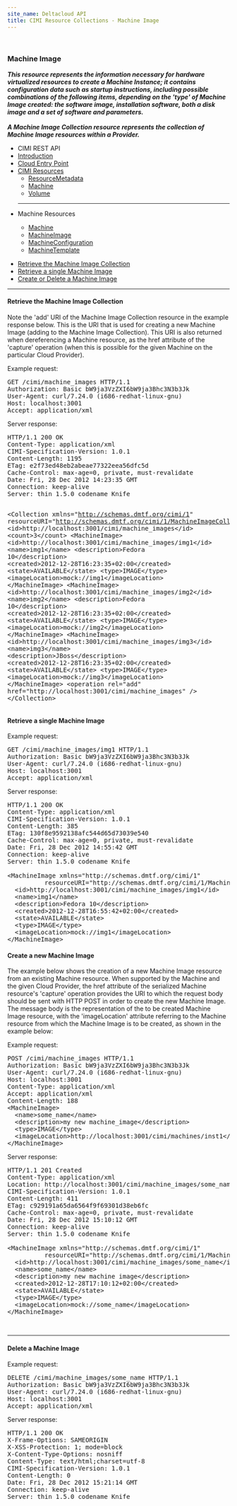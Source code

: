 ```yaml
---
site_name: Deltacloud API
title: CIMI Resource Collections - Machine Image
---
```


<br/>

<div class="row">
  <div class="span9">

<h3 id="cimi-machine-image">Machine Image</h3>
<p>
<strong><em>
This resource represents the information necessary for hardware virtualized resources to create a Machine Instance; it contains configuration data such as startup instructions, including possible combinations of the following items, depending on the 'type' of Machine Image created: the software image, installation software, both a disk image and a set of software and parameters. <br/> <br/>
A Machine Image Collection resource represents the collection of Machine Image resources within a Provider.
</em></strong>
</p>

  </div>
  <div class="span3">


<ul class="nav nav-list well">
  <li class="nav-header">
    CIMI REST API
  </li>
  <li><a href="/cimi-rest.html">Introduction</a></li>
  <li><a href="/cimi-rest/cimi-rest-entry-point.html">Cloud Entry Point</a></li>
  <li class="dropdown">
    <a href="#" class="dropdown-toggle" data-toggle="dropdown">
      CIMI Resources
      <b class="caret"></b>
    </a>
    <ul class="dropdown-menu">
      <li><a href="/cimi-rest/cimi-rest-resource-metadata.html">ResourceMetadata</a></li>
      <li><a href="/cimi-rest/cimi-rest-collections.html">Machine</a></li>
      <li><a href="/cimi-rest/cimi-rest-volumes.html">Volume</a></li>
    </ul>
  </li>
  <hr/>
  <li class="nav-header">
    Machine Resources
  </li>
  <ul class="nav nav-list">
    <li><a href="/cimi-rest/cimi-rest-collections.html">Machine</a></li>
    <li class="active"><a href="/cimi-rest/cimi-rest-machine-images.html">MachineImage</a></li>
    <li><a href="/cimi-rest/cimi-rest-machine-configs.html">MachineConfiguration</a></li>
    <li><a href="/cimi-rest/cimi-rest-machine-templates.html">MachineTemplate</a></li>
  </ul>

</ul>

  </div>

</div>

<ul class="nav nav-pills">
  <li class="active"><a href="#image-collection" data-toggle="tab">Retrieve the Machine Image Collection</a></li>
  <li><a href="#single-image" data-toggle="tab">Retrieve a single Machine Image</a></li>
  <li><a href="#create-image" data-toggle="tab">Create or Delete a Machine Image</a></li>
</ul>

<hr>

<div class="tab-content">
  <div class="tab-pane active" id="image-collection">

<h4>Retrieve the Machine Image Collection</h4>

<p>
Note the 'add' URI of the Machine Image Collection resource in the example response below. This is the URI that is used for creating a new Machine Image (adding to the Machine Image Collection). This URI is also returned when dereferencing a Machine resource, as the href attribute of the 'capture' operation (when this is possible for the given Machine on the particular Cloud Provider).
</p>

<p>Example request:</p>
<pre>
GET /cimi/machine_images HTTP/1.1
Authorization: Basic bW9ja3VzZXI6bW9ja3Bhc3N3b3Jk
User-Agent: curl/7.24.0 (i686-redhat-linux-gnu)
Host: localhost:3001
Accept: application/xml
</pre>

<p>Server response:</p>
<pre>
HTTP/1.1 200 OK
Content-Type: application/xml
CIMI-Specification-Version: 1.0.1
Content-Length: 1195
ETag: e2f73ed48eb2abeae77322eea56dfc5d
Cache-Control: max-age=0, private, must-revalidate
Date: Fri, 28 Dec 2012 14:23:35 GMT
Connection: keep-alive
Server: thin 1.5.0 codename Knife

&lt;Collection xmlns="http://schemas.dmtf.org/cimi/1"
          resourceURI="http://schemas.dmtf.org/cimi/1/MachineImageCollection"&gt;
  &lt;id&gt;http://localhost:3001/cimi/machine_images&lt;/id&gt;
  &lt;count&gt;3&lt;/count&gt;
  &lt;MachineImage&gt;
    &lt;id&gt;http://localhost:3001/cimi/machine_images/img1&lt;/id&gt;
    &lt;name&gt;img1&lt;/name&gt;
    &lt;description&gt;Fedora 10&lt;/description&gt;
    &lt;created&gt;2012-12-28T16:23:35+02:00&lt;/created&gt;
    &lt;state&gt;AVAILABLE&lt;/state&gt;
    &lt;type&gt;IMAGE&lt;/type&gt;
    &lt;imageLocation&gt;mock://img1&lt;/imageLocation&gt;
  &lt;/MachineImage&gt;
  &lt;MachineImage&gt;
    &lt;id&gt;http://localhost:3001/cimi/machine_images/img2&lt;/id&gt;
    &lt;name&gt;img2&lt;/name&gt;
    &lt;description&gt;Fedora 10&lt;/description&gt;
    &lt;created&gt;2012-12-28T16:23:35+02:00&lt;/created&gt;
    &lt;state&gt;AVAILABLE&lt;/state&gt;
    &lt;type&gt;IMAGE&lt;/type&gt;
    &lt;imageLocation&gt;mock://img2&lt;/imageLocation&gt;
  &lt;/MachineImage&gt;
  &lt;MachineImage&gt;
    &lt;id&gt;http://localhost:3001/cimi/machine_images/img3&lt;/id&gt;
    &lt;name&gt;img3&lt;/name&gt;
    &lt;description&gt;JBoss&lt;/description&gt;
    &lt;created&gt;2012-12-28T16:23:35+02:00&lt;/created&gt;
    &lt;state&gt;AVAILABLE&lt;/state&gt;
    &lt;type&gt;IMAGE&lt;/type&gt;
    &lt;imageLocation&gt;mock://img3&lt;/imageLocation&gt;
  &lt;/MachineImage&gt;
  &lt;operation rel="add" href="http://localhost:3001/cimi/machine_images" /&gt;
&lt;/Collection&gt;
</pre>

  </div>
  <div class="tab-pane" id="single-image">

<h4>Retrieve a single Machine Image</h4>

<p>Example request:</p>

<pre>
GET /cimi/machine_images/img1 HTTP/1.1
Authorization: Basic bW9ja3VzZXI6bW9ja3Bhc3N3b3Jk
User-Agent: curl/7.24.0 (i686-redhat-linux-gnu)
Host: localhost:3001
Accept: application/xml
</pre>

<p>Server response:</p>

<pre>
HTTP/1.1 200 OK
Content-Type: application/xml
CIMI-Specification-Version: 1.0.1
Content-Length: 385
ETag: 130f8e9592138afc544d65d73039e540
Cache-Control: max-age=0, private, must-revalidate
Date: Fri, 28 Dec 2012 14:55:42 GMT
Connection: keep-alive
Server: thin 1.5.0 codename Knife

&lt;MachineImage xmlns="http://schemas.dmtf.org/cimi/1"
          resourceURI="http://schemas.dmtf.org/cimi/1/MachineImage"&gt;
  &lt;id&gt;http://localhost:3001/cimi/machine_images/img1&lt;/id&gt;
  &lt;name&gt;img1&lt;/name&gt;
  &lt;description&gt;Fedora 10&lt;/description&gt;
  &lt;created&gt;2012-12-28T16:55:42+02:00&lt;/created&gt;
  &lt;state&gt;AVAILABLE&lt;/state&gt;
  &lt;type&gt;IMAGE&lt;/type&gt;
  &lt;imageLocation&gt;mock://img1&lt;/imageLocation&gt;
&lt;/MachineImage&gt;
</pre>

  </div>

  <div class="tab-pane" id="create-image">


<h4>Create a new Machine Image</h4>

<p>
The example below shows the creation of a new Machine Image resource from an existing Machine resource. When supported by the Machine and the given Cloud Provider, the href attribute of the serialized Machine resource's 'capture' operation provides the URI to which the request body should be sent with HTTP POST in order to create the new Machine Image. The message body is the representation of the to be created Machine Image resource, with the 'imageLocation' attribute referring to the Machine resource from which the Machine Image is to be created, as shown in the example below:
</p>

<p>Example request:</p>

<pre>
POST /cimi/machine_images HTTP/1.1
Authorization: Basic bW9ja3VzZXI6bW9ja3Bhc3N3b3Jk
User-Agent: curl/7.24.0 (i686-redhat-linux-gnu)
Host: localhost:3001
Content-Type: application/xml
Accept: application/xml
Content-Length: 188
&lt;MachineImage&gt;
  &lt;name&gt;some_name&lt;/name&gt;
  &lt;description&gt;my new machine_image&lt;/description&gt;
  &lt;type&gt;IMAGE&lt;/type&gt;
  &lt;imageLocation&gt;http://localhost:3001/cimi/machines/inst1&lt;/imageLocation&gt;
&lt;/MachineImage&gt;
</pre>

<p>Server response:</p>

<pre>
HTTP/1.1 201 Created
Content-Type: application/xml
Location: http://localhost:3001/cimi/machine_images/some_name
CIMI-Specification-Version: 1.0.1
Content-Length: 411
ETag: c929191a65da6564f9f69301d38eb6fc
Cache-Control: max-age=0, private, must-revalidate
Date: Fri, 28 Dec 2012 15:10:12 GMT
Connection: keep-alive
Server: thin 1.5.0 codename Knife

&lt;MachineImage xmlns="http://schemas.dmtf.org/cimi/1"
          resourceURI="http://schemas.dmtf.org/cimi/1/MachineImage"&gt;
  &lt;id&gt;http://localhost:3001/cimi/machine_images/some_name&lt;/id&gt;
  &lt;name&gt;some_name&lt;/name&gt;
  &lt;description&gt;my new machine image&lt;/description&gt;
  &lt;created&gt;2012-12-28T17:10:12+02:00&lt;/created&gt;
  &lt;state&gt;AVAILABLE&lt;/state&gt;
  &lt;type&gt;IMAGE&lt;/type&gt;
  &lt;imageLocation&gt;mock://some_name&lt;/imageLocation&gt;
&lt;/MachineImage&gt;
</pre>

<br/>
<hr/>

<h4>Delete a Machine Image</h4>

<p>Example request:</p>

<pre>
DELETE /cimi/machine_images/some_name HTTP/1.1
Authorization: Basic bW9ja3VzZXI6bW9ja3Bhc3N3b3Jk
User-Agent: curl/7.24.0 (i686-redhat-linux-gnu)
Host: localhost:3001
Accept: application/xml
</pre>

<p>Server response:</p>

<pre>
HTTP/1.1 200 OK
X-Frame-Options: SAMEORIGIN
X-XSS-Protection: 1; mode=block
X-Content-Type-Options: nosniff
Content-Type: text/html;charset=utf-8
CIMI-Specification-Version: 1.0.1
Content-Length: 0
Date: Fri, 28 Dec 2012 15:21:14 GMT
Connection: keep-alive
Server: thin 1.5.0 codename Knife
</pre>

  </div>
</div>
